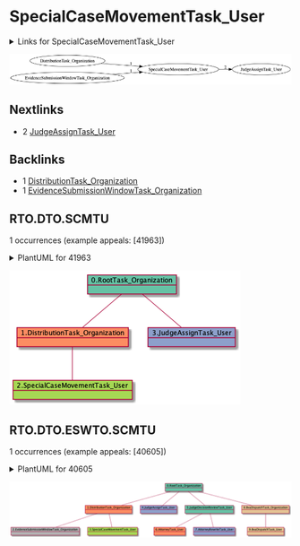 # SpecialCaseMovementTask_User

<details><summary>Links for SpecialCaseMovementTask_User</summary>

```
digraph G {
rankdir="LR";
"SpecialCaseMovementTask_User" -> "JudgeAssignTask_User" [label=2]
"DistributionTask_Organization" -> "SpecialCaseMovementTask_User" [label=1]
"EvidenceSubmissionWindowTask_Organization" -> "SpecialCaseMovementTask_User" [label=1]
}
```
</details>

![RTO.TVTO.DTO.ESWTO.IHPTO.IHPTU-15370](dot/RTO.TVTO.DTO.ESWTO.IHPTO.IHPTU.dot.png)

## Nextlinks

   * 2 [JudgeAssignTask_User](JudgeAssignTask_User.md)

## Backlinks

   * 1 [DistributionTask_Organization](DistributionTask_Organization.md)
   * 1 [EvidenceSubmissionWindowTask_Organization](EvidenceSubmissionWindowTask_Organization.md)

## RTO.DTO.SCMTU

1 occurrences (example appeals: [41963])

<details><summary>PlantUML for 41963</summary>

```
@startuml
object 0.RootTask_Organization #66c2a5
object 1.DistributionTask_Organization #fc8d62
object 2.SpecialCaseMovementTask_User #a6d854
object 3.JudgeAssignTask_User #8da0cb
0.RootTask_Organization -- 1.DistributionTask_Organization
1.DistributionTask_Organization -- 2.SpecialCaseMovementTask_User
0.RootTask_Organization -- 3.JudgeAssignTask_User
@enduml
```
</details>

![RTO.DTO.SCMTU-41963](uml/RTO.DTO.SCMTU-41963.png)

## RTO.DTO.ESWTO.SCMTU

1 occurrences (example appeals: [40605])

<details><summary>PlantUML for 40605</summary>

```
@startuml
object 0.RootTask_Organization #66c2a5
object 1.DistributionTask_Organization #fc8d62
object 2.EvidenceSubmissionWindowTask_Organization #b3b3b3
object 3.SpecialCaseMovementTask_User #a6d854
object 4.JudgeAssignTask_User #8da0cb
object 5.JudgeDecisionReviewTask_User #66c2a5
object 6.AttorneyTask_User #fc8d62
object 7.AttorneyRewriteTask_User #8da0cb
object 8.BvaDispatchTask_Organization #e5c494
object 9.BvaDispatchTask_User #e5c494
0.RootTask_Organization -- 1.DistributionTask_Organization
1.DistributionTask_Organization -- 2.EvidenceSubmissionWindowTask_Organization
1.DistributionTask_Organization -- 3.SpecialCaseMovementTask_User
0.RootTask_Organization -- 4.JudgeAssignTask_User
0.RootTask_Organization -- 5.JudgeDecisionReviewTask_User
5.JudgeDecisionReviewTask_User -- 6.AttorneyTask_User
5.JudgeDecisionReviewTask_User -- 7.AttorneyRewriteTask_User
0.RootTask_Organization -- 8.BvaDispatchTask_Organization
8.BvaDispatchTask_Organization -- 9.BvaDispatchTask_User
@enduml
```
</details>

![RTO.DTO.ESWTO.SCMTU-40605](uml/RTO.DTO.ESWTO.SCMTU-40605.png)

